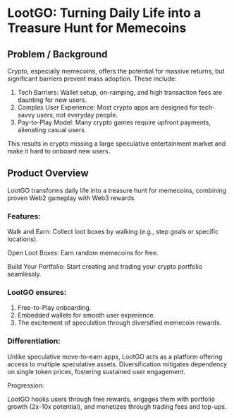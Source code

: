 # LootGO: Turning Daily Life into a Treasure Hunt for Memecoins

## Problem / Background

Crypto, especially memecoins, offers the potential for massive returns, but significant barriers prevent mass adoption. These include:

1. Tech Barriers: Wallet setup, on-ramping, and high transaction fees are daunting for new users.
2. Complex User Experience: Most crypto apps are designed for tech-savvy users, not everyday people.
3. Pay-to-Play Model: Many crypto games require upfront payments, alienating casual users.

This results in crypto missing a large speculative entertainment market and make it hard to onboard new users.

## Product Overview

LootGO transforms daily life into a treasure hunt for memecoins, combining proven Web2 gameplay with Web3 rewards.

### Features:

Walk and Earn: Collect loot boxes by walking (e.g., step goals or specific locations).

Open Loot Boxes: Earn random memecoins for free.

Build Your Portfolio: Start creating and trading your crypto portfolio seamlessly.

### LootGO ensures:
1. Free-to-Play onboarding.
2. Embedded wallets for smooth user experience.
3. The excitement of speculation through diversified memecoin rewards.

### Differentiation:

Unlike speculative move-to-earn apps, LootGO acts as a platform offering access to multiple speculative assets. Diversification mitigates dependency on single token prices, fostering sustained user engagement.

Progression:

LootGO hooks users through free rewards, engages them with portfolio growth (2x-10x potential), and monetizes through trading fees and top-ups.
